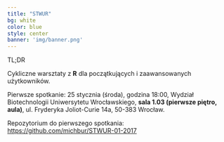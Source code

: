 ```yaml
---
title: "STWUR"
bg: white
color: blue
style: center
banner: 'img/banner.png'
---
```


TL;DR

Cykliczne warsztaty z **R** dla początkujących i zaawansowanych użytkowników. 

Pierwsze spotkanie: 25 stycznia (środa), godzina 18:00, Wydział Biotechnologii Uniwersytetu Wrocławskiego, **sala 1.03 (pierwsze piętro, aula)**, ul. Fryderyka Joliot-Curie 14a, 50-383 Wrocław.

Repozytorium do pierwszego spotkania: https://github.com/michbur/STWUR-01-2017

